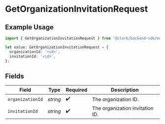 # GetOrganizationInvitationRequest

## Example Usage

```typescript
import { GetOrganizationInvitationRequest } from '@clerk/backend-sdk/models/operations';

let value: GetOrganizationInvitationRequest = {
  organizationId: '<id>',
  invitationId: '<id>',
};
```

## Fields

| Field            | Type     | Required           | Description                     |
| ---------------- | -------- | ------------------ | ------------------------------- |
| `organizationId` | _string_ | :heavy_check_mark: | The organization ID.            |
| `invitationId`   | _string_ | :heavy_check_mark: | The organization invitation ID. |
